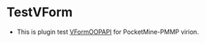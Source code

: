 # TestVForm
- This is plugin test [VFormOOPAPI](https://github.com/VennDev/VFormOOPAPI) for PocketMine-PMMP virion.
